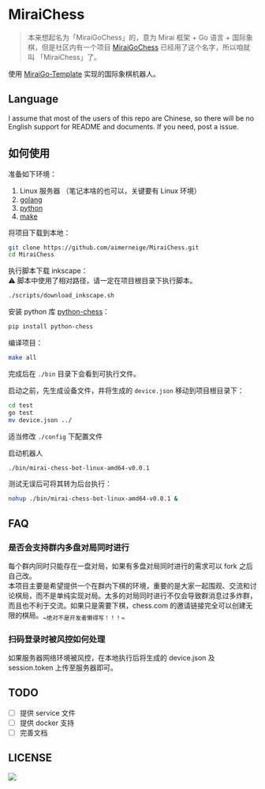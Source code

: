 # MiraiChess

> 本来想起名为「MiraiGoChess」的，意为 Mirai 框架 + Go 语言 + 国际象棋，但是社区内有一个项目 [MiraiGoChess](https://github.com/Minxyzgo/MiraiGoChess) 已经用了这个名字，所以咱就叫 「MiraiChess」了。

使用 [MiraiGo-Template](https://github.com/Logiase/MiraiGo-Template) 实现的国际象棋机器人。

## Language

I assume that most of the users of this repo are Chinese, so there will be no English support for README and documents. If you need, post a issue.

## 如何使用

准备如下环境：

1. Linux 服务器 （笔记本啥的也可以，关键要有 Linux 环境）
2. [golang](https://go.dev/dl/)
3. [python](https://www.python.org/downloads/)
4. [make](https://www.gnu.org/software/make/)

将项目下载到本地：

```bash
git clone https://github.com/aimerneige/MiraiChess.git
cd MiraiChess
```

执行脚本下载 inkscape：\
:warning: 脚本中使用了相对路径，请一定在项目根目录下执行脚本。

```bash
./scripts/download_inkscape.sh
```

安装 python 库 [python-chess](https://github.com/niklasf/python-chess)：

```bash
pip install python-chess
```

编译项目：

```bash
make all
```

完成后在 `./bin` 目录下会看到可执行文件。

启动之前，先生成设备文件，并将生成的 `device.json` 移动到项目根目录下：

```bash
cd test
go test
mv device.json ../
```

适当修改 `./config` 下配置文件

启动机器人

```bash
./bin/mirai-chess-bot-linux-amd64-v0.0.1
```

测试无误后可将其转为后台执行：

```bash
nohup ./bin/mirai-chess-bot-linux-amd64-v0.0.1 &
```

## FAQ

### 是否会支持群内多盘对局同时进行

每个群内同时只能存在一盘对局，如果有多盘对局同时进行的需求可以 fork 之后自己改。\
本项目主要是希望提供一个在群内下棋的环境，重要的是大家一起围观、交流和讨论棋局，而不是单纯实现对局。太多的对局同时进行不仅会导致群消息过多炸群，而且也不利于交流。如果只是需要下棋，chess.com 的邀请链接完全可以创建无限的棋局。<sub>~绝对不是开发者懒得写！！！~</sub>

### 扫码登录时被风控如何处理

如果服务器网络环境被风控，在本地执行后将生成的 device.json 及 session.token 上传至服务器即可。

## TODO

- [ ] 提供 service 文件
- [ ] 提供 docker 支持
- [ ] 完善文档

## LICENSE

<a href="https://www.gnu.org/licenses/agpl-3.0.en.html">
<img src="https://www.gnu.org/graphics/agplv3-155x51.png">
</a>
